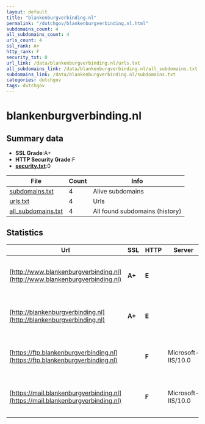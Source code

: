 ```yaml
---
layout: default
title: "blankenburgverbinding.nl"
permalink: "/dutchgov/blankenburgverbinding.nl.html"
subdomains_count: 4
all_subdomains_count: 4
urls_count: 4
ssl_rank: A+
http_rank: F
security_txt: 0
url_link: /data/blankenburgverbinding.nl/urls.txt
all_subdomains_link: /data/blankenburgverbinding.nl/all_subdomains.txt
subdomains_link: /data/blankenburgverbinding.nl/subdomains.txt
categories: dutchgov
tags: dutchgov
---
```



# blankenburgverbinding.nl
## Summary data


 - **SSL Grade**:A+
 - **HTTP Security Grade**:F
 - **[security.txt](https://www.digitaleoverheid.nl/nieuws/standaard-security-txt-nu-verplicht-voor-overheid/)**:0


| File       | Count | Info |
|------------|-------|------|
|[subdomains.txt](/DutchGovScope/data/blankenburgverbinding.nl/subdomains.txt)|4|Alive subdomains|
|[urls.txt](/DutchGovScope/data/blankenburgverbinding.nl/urls.txt)|4|Urls|
|[all_subdomains.txt](/DutchGovScope/data/blankenburgverbinding.nl/all_subdomains.txt)|4|All found subdomains (history)|


## Statistics


| Url | SSL | HTTP | Server | Cookie | HSTS | CORS | CTO | CSP | XFO | XXP | RP |FP| Tech |Title |
|--------|-------|-------|------|------|------|------|------|------|------|------|------|------|------|------|
|[http://www.blankenburgverbinding.nl](http://www.blankenburgverbinding.nl)| **A+**| **E**|| | | | | | | | :white_check_mark: | |HSTS Microsoft ASP.NET YouTube hCaptcha||
|[http://blankenburgverbinding.nl](http://blankenburgverbinding.nl)| **A+**| **E**|| | | | | | | | :white_check_mark: | |HSTS Microsoft ASP.NET YouTube hCaptcha||
|[https://ftp.blankenburgverbinding.nl](https://ftp.blankenburgverbinding.nl)| | **F**|Microsoft-IIS/10.0| | | | | | | | :white_check_mark: | |IIS:10.0 Microsoft ASP.NET Windows Server|Document Moved|
|[https://mail.blankenburgverbinding.nl](https://mail.blankenburgverbinding.nl)| | **F**|Microsoft-IIS/10.0| | | | | | | | :white_check_mark: | |IIS:10.0 Microsoft ASP.NET Windows Server|Document Moved|

